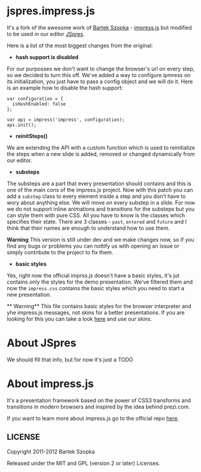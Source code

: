 jspres.impress.js
============

It's a fork of the awesome work of [Bartek Szopka](https://github.com/bartaz) - [impress.js](http://bartaz.github.io/impress.js/#/bored) but modified to be used in our editor [JSpres](http://jspres.com).

Here is a list of the most biggest changes from the original:
  - **hash support is disabled**

For our purposses we don't want to change the browser's url on every step, so we decided to turn this off. We've added a way to configure ipmress on its initialization, you just have to pass a config object and we will do it. Here is an example how to disable the hash support:

```
var configuration = {
  isHashEnabled: false
};

var api = impress('impress', configuration);
api.init();
```

  - **reinitSteps()**

We are extending the API with a custom function which is used to reinitialize the steps when a new slide is added, removed or changed dynamically from our editor.

  - **substeps**

The substeps are a part that every presentation should contains and this is one of the main cons of the impress.js project.
Now with this patch you can add a ```substep``` class to every element inside a step and you don't have to wory about anything else. We will move on every substep in a slide. For now we do not support inline animations and transitions for the substeps but you can style them with pure CSS. All you have to know is the classes which specifies their state.
There are 3 classes - ```past```, ```entered``` and ```future``` and I think that their names are enough to understand how to use them. 

**Warning**
This version is still under dev and we make changes now, so if you find any bugs or problems you can nottify us with opening an issue or simply contribute to the project to fix them.

  - **basic styles**

Yes, right now the official imprss.js doesn't have a basic styles, it's jut contains only the styles for the demo presentation. We've filtered them and now the ```impress.css``` contains the basic styles which you need to start a new presentation.

** Warning**
This file contains basic styles for the browser interpreter and yhe impress.js messages, not skins for a better presentations. If you are looking for this you can take a look [here](https://github.com/JSpres/jspres-skins) and use our skins.
  

# About JSpres

We should flll that info, but for now it's just a TODO

# About impress.js
It's a presentation framework based on the power of CSS3 transforms and transitions in modern browsers and inspired by the idea behind prezi.com.

If you want to learn more about impress.js go to the official repo [here](https://github.com/bartaz/impress.js).


LICENSE
---------

Copyright 2011-2012 Bartek Szopka

Released under the MIT and GPL (version 2 or later) Licenses.


